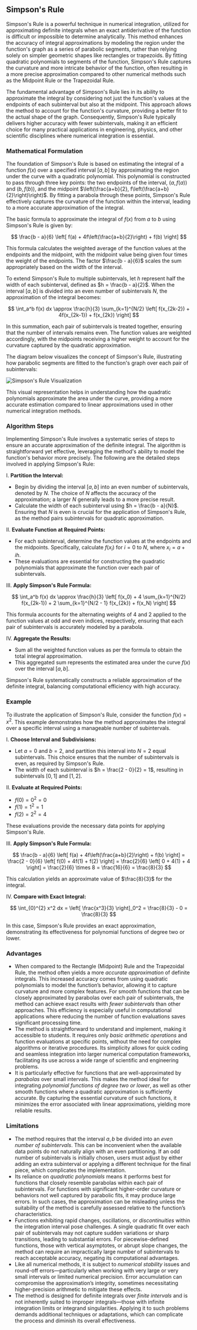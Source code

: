 ## Simpson's Rule

Simpson's Rule is a powerful technique in numerical integration, utilized for approximating definite integrals when an exact antiderivative of the function is difficult or impossible to determine analytically. This method enhances the accuracy of integral approximations by modeling the region under the function's graph as a series of parabolic segments, rather than relying solely on simpler geometric shapes like rectangles or trapezoids. By fitting quadratic polynomials to segments of the function, Simpson's Rule captures the curvature and more intricate behavior of the function, often resulting in a more precise approximation compared to other numerical methods such as the Midpoint Rule or the Trapezoidal Rule.

The fundamental advantage of Simpson's Rule lies in its ability to approximate the integral by considering not just the function's values at the endpoints of each subinterval but also at the midpoint. This approach allows the method to account for the function's curvature, providing a better fit to the actual shape of the graph. Consequently, Simpson's Rule typically delivers higher accuracy with fewer subintervals, making it an efficient choice for many practical applications in engineering, physics, and other scientific disciplines where numerical integration is essential.

### Mathematical Formulation

The foundation of Simpson's Rule is based on estimating the integral of a function $f(x)$ over a specified interval $[a, b]$ by approximating the region under the curve with a quadratic polynomial. This polynomial is constructed to pass through three key points: the two endpoints of the interval, $(a, f(a))$ and $(b, f(b))$, and the midpoint $\left(\frac{a+b}{2}, f\left(\frac{a+b}{2}\right)\right)$. By fitting a parabola through these points, Simpson's Rule effectively captures the curvature of the function within the interval, leading to a more accurate approximation of the integral.

The basic formula to approximate the integral of $f(x)$ from $a$ to $b$ using Simpson's Rule is given by:

$$
\frac{b - a}{6} \left[ f(a) + 4f\left(\frac{a+b}{2}\right) + f(b) \right]
$$

This formula calculates the weighted average of the function values at the endpoints and the midpoint, with the midpoint value being given four times the weight of the endpoints. The factor $\frac{b - a}{6}$ scales the sum appropriately based on the width of the interval.

To extend Simpson's Rule to multiple subintervals, let $h$ represent half the width of each subinterval, defined as $h = \frac{b - a}{2}$. When the interval $[a, b]$ is divided into an even number of subintervals $N$, the approximation of the integral becomes:

$$
\int_a^b f(x)  dx \approx \frac{h}{3} \sum_{k=1}^{N/2} \left[ f(x_{2k-2}) + 4f(x_{2k-1}) + f(x_{2k}) \right]
$$

In this summation, each pair of subintervals is treated together, ensuring that the number of intervals remains even. The function values are weighted accordingly, with the midpoints receiving a higher weight to account for the curvature captured by the quadratic approximation.

The diagram below visualizes the concept of Simpson's Rule, illustrating how parabolic segments are fitted to the function's graph over each pair of subintervals:

![Simpson's Rule Visualization](https://user-images.githubusercontent.com/37275728/188944644-e3f47dbf-ba97-472f-8891-7e12906566d3.png)

This visual representation helps in understanding how the quadratic polynomials approximate the area under the curve, providing a more accurate estimation compared to linear approximations used in other numerical integration methods.

### Algorithm Steps

Implementing Simpson's Rule involves a systematic series of steps to ensure an accurate approximation of the definite integral. The algorithm is straightforward yet effective, leveraging the method's ability to model the function's behavior more precisely. The following are the detailed steps involved in applying Simpson's Rule:

I. **Partition the Interval:**

- Begin by dividing the interval $[a, b]$ into an even number of subintervals, denoted by $N$. The choice of $N$ affects the accuracy of the approximation; a larger $N$ generally leads to a more precise result.
- Calculate the width of each subinterval using $h = \frac{b - a}{N}$. Ensuring that $N$ is even is crucial for the application of Simpson's Rule, as the method pairs subintervals for quadratic approximation.

II. **Evaluate Function at Required Points:**

- For each subinterval, determine the function values at the endpoints and the midpoints. Specifically, calculate $f(x_i)$ for $i = 0$ to $N$, where $x_i = a + ih$.
- These evaluations are essential for constructing the quadratic polynomials that approximate the function over each pair of subintervals.

III. **Apply Simpson's Rule Formula:**

$$
\int_a^b f(x)  dx \approx \frac{h}{3} \left[ f(x_0) + 4 \sum_{k=1}^{N/2} f(x_{2k-1}) + 2 \sum_{k=1}^{N/2 - 1} f(x_{2k}) + f(x_N) \right]
$$

This formula accounts for the alternating weights of 4 and 2 applied to the function values at odd and even indices, respectively, ensuring that each pair of subintervals is accurately modeled by a parabola.

IV. **Aggregate the Results:**

- Sum all the weighted function values as per the formula to obtain the total integral approximation.
- This aggregated sum represents the estimated area under the curve $f(x)$ over the interval $[a, b]$.

Simpson's Rule systematically constructs a reliable approximation of the definite integral, balancing computational efficiency with high accuracy.

### Example

To illustrate the application of Simpson's Rule, consider the function $f(x) = x^2$. This example demonstrates how the method approximates the integral over a specific interval using a manageable number of subintervals.

I. **Choose Interval and Subdivisions:**

- Let $a = 0$ and $b = 2$, and partition this interval into $N = 2$ equal subintervals. This choice ensures that the number of subintervals is even, as required by Simpson's Rule.
- The width of each subinterval is $h = \frac{2 - 0}{2} = 1$, resulting in subintervals $[0, 1]$ and $[1, 2]$.

II. **Evaluate at Required Points:**

- $f(0) = 0^2 = 0$
- $f(1) = 1^2 = 1$
- $f(2) = 2^2 = 4$

These evaluations provide the necessary data points for applying Simpson's Rule.

III. **Apply Simpson's Rule Formula:**

$$
\frac{b - a}{6} \left[ f(a) + 4f\left(\frac{a+b}{2}\right) + f(b) \right] = \frac{2 - 0}{6} \left[ f(0) + 4f(1) + f(2) \right] = \frac{2}{6} \left[ 0 + 4(1) + 4 \right] = \frac{2}{6} \times 8 = \frac{16}{6} = \frac{8}{3}
$$

This calculation yields an approximate value of $\frac{8}{3}$ for the integral.

IV. **Compare with Exact Integral:**

$$
\int_{0}^{2} x^2  dx = \left[ \frac{x^3}{3} \right]_0^2 = \frac{8}{3} - 0 = \frac{8}{3}
$$

In this case, Simpson's Rule provides an exact approximation, demonstrating its effectiveness for polynomial functions of degree two or lower.

### Advantages

* When compared to the Rectangle (Midpoint) Rule and the Trapezoidal Rule, the method often yields a more *accurate approximation* of definite integrals. This increased accuracy comes from using quadratic polynomials to model the function’s behavior, allowing it to capture curvature and more complex features. For smooth functions that can be closely approximated by parabolas over each pair of subintervals, the method can achieve exact results with *fewer subintervals* than other approaches. This efficiency is especially useful in computational applications where reducing the number of function evaluations saves significant processing time.
* The method is straightforward to understand and implement, making it accessible to students. It requires only *basic arithmetic operations* and function evaluations at specific points, without the need for complex algorithms or iterative procedures. Its simplicity allows for quick coding and seamless integration into larger numerical computation frameworks, facilitating its use across a wide range of scientific and engineering problems.
* It is particularly effective for functions that are well-approximated by *parabolas* over small intervals. This makes the method ideal for integrating *polynomial functions of degree two or lower*, as well as other smooth functions where a quadratic approximation is sufficiently accurate. By capturing the essential curvature of such functions, it minimizes the error associated with linear approximations, yielding more reliable results.

### Limitations

* The method requires that the interval $a, b$ be divided into an *even number of subintervals*. This can be inconvenient when the available data points do not naturally align with an even partitioning. If an odd number of subintervals is initially chosen, users must adjust by either adding an extra subinterval or applying a different technique for the final piece, which complicates the implementation.
* Its reliance on *quadratic polynomials* means it performs best for functions that closely resemble parabolas within each pair of subintervals. For functions with significant higher-order curvature or behaviors not well captured by parabolic fits, it may produce large errors. In such cases, the approximation can be misleading unless the suitability of the method is carefully assessed relative to the function’s characteristics.
* Functions exhibiting rapid changes, oscillations, or *discontinuities* within the integration interval pose challenges. A single quadratic fit over each pair of subintervals may not capture sudden variations or sharp transitions, leading to substantial errors. For piecewise-defined functions, those with vertical asymptotes, or abrupt slope changes, the method can require an impractically large number of subintervals to reach acceptable accuracy, negating its computational advantages.
* Like all numerical methods, it is subject to *numerical stability* issues and round-off errors—particularly when working with very large or very small intervals or limited numerical precision. Error accumulation can compromise the approximation’s integrity, sometimes necessitating higher-precision arithmetic to mitigate these effects.
* The method is designed for definite integrals over *finite intervals* and is not inherently suited to improper integrals—those with infinite integration limits or integrand singularities. Applying it to such problems demands additional techniques or adaptations, which can complicate the process and diminish its overall effectiveness.

